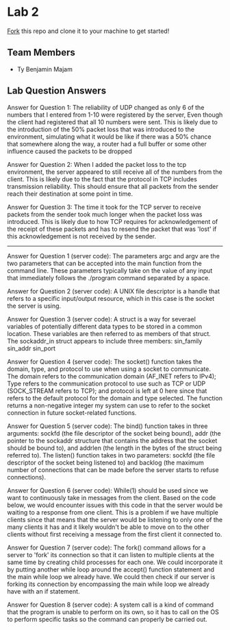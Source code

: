 # Lab 2
[Fork](https://docs.github.com/en/get-started/quickstart/fork-a-repo) this repo and clone it to your machine to get started!

## Team Members
- Ty Benjamin Majam

## Lab Question Answers

Answer for Question 1: 
	The reliability of UDP changed as only 6 of the numbers that I entered from 1-10 were registered by the server,
	Even though the client had registered that all 10 numbers were sent. This is likely due to the introduction of
	the 50% packet loss that was introduced to the environment, simulating what it would be like if there was a 50%
	chance that somewhere along the way, a router had a full buffer or some other influence caused the packets to be
	dropped
	
Answer for Question 2: 
	When I added the packet loss to the tcp environment, the server appeared to still receive all of the numbers from
	the client. This is likely due to the fact that the protocol in TCP includes transmission reliability. This should
	ensure that all packets from the sender reach their destination at some point in time.

Answer for Question 3: 
	The time it took for the TCP server to receive packets from the sender took much longer when the packet loss was
	introduced. This is likely due to how TCP requires for acknowledgement of the receipt of these packets and has to
	resend the packet that was 'lost' if this acknowledgement is not received by the sender.

-----------------------------------------------------------------------------------------------------------------------------
Answer for Question 1 (server code): 
	The parameters argc and argv are the two parameters that can be accepted into the main function from the command line.
	These parameters typically take on the value of any input that immediately follows the ./program command separated by
	a space.
	
Answer for Question 2 (server code): 
	A UNIX file descriptor is a handle that refers to a specific input/output resource, which in this case is the socket
	the server is using.
	
Answer for Question 3 (server code): 
	A struct is a way for severael variables of potentially different data types to be stored in a common location. These
	variables are then referred to as members of that struct. The sockaddr_in struct appears to include three members:
	sin_family
    sin_addr
    sin_port
	
Answer for Question 4 (server code): 
	The socket() function takes the domain, type, and protocol to use when using a socket to communicate. The domain
	refers to the communication domain (AF_INET refers to IPv4); Type refers to the communication protocol to use such
	as TCP or UDP (SOCK_STREAM refers to TCP); and protocol is left at 0 here since that refers to the default protocol
	for the domain and type selected. The function returns a non-negative integer my system can use to refer to the socket
	connection in future socket-related functions.

Answer for Question 5 (server code): 
	The bind() function takes in three arguments: sockfd (the file descriptor of the socket being bound), addr (the pointer
	to the sockaddr structure that contains the address that the socket should be bound to), and addrlen (the length in
	the bytes of the struct being referred to). The listen() function takes in two parameters: sockfd (the file descriptor
	of the socket being listened to) and backlog (the maximum number of connections that can be made before the server
	starts to refuse connections).

Answer for Question 6 (server code): 
	While(1) should be used since we want to continuously take in messages from the client. Based on the code below, we
	would encounter issues with this code in that the server would be waiting to a response from one client. This is a
	problem if we have multiple clients since that means that the server would be listening to only one of the many 
	clients it has and it likely wouldn't be able to move on to the other clients without first receiving a message from
	the first client it connected to.
	
Answer for Question 7 (server code): 
	The fork() command allows for a server to 'fork' its connection so that it can listen to multiple clients at the same
	time by creating child processes for each one. We could incorporate it by putting another while loop around the accept() 
	function statement and the main while loop we already have. We could then check if our server is forking its connection
	by encompassing the main while loop we already have with an if statement.
	
Answer for Question 8 (server code): 
	A system call is a kind of command that the program is unable to perform on its own, so it has to call on the OS to
	perform specific tasks so the command can properly be carried out.
